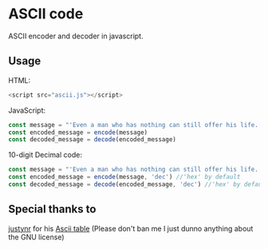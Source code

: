 # ASCII code
ASCII encoder and decoder in javascript.

## Usage
HTML:
```javascript
<script src="ascii.js"></script>
```

JavaScript:
```javascript
const message = "'Even a man who has nothing can still offer his life.'"
const encoded_message = encode(message)
const decoded_message = decode(encoded_message)
```

10-digit Decimal code:
```javascript
const message = "'Even a man who has nothing can still offer his life.'"
const encoded_message = encode(message, 'dec') //'hex' by default
const decoded_message = decode(encoded_message, 'dec') //'hex' by default
```

## Special thanks to
[justynr](https://github.com/justynr) for his [Ascii table](https://github.com/justynr/Ascii-JSON-Table) (Please don't ban me I just dunno anything about the GNU license)
